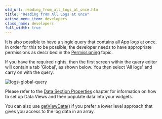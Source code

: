 ```yaml
---
old_url: reading_from_all_logs_at_once.htm
title: "Reading from All Logs at Once"
active_menu_item: developers
class_name: developers
full_width: true
---
```



It is also possible to have a single query that contains all App logs at once. In order for this to be possible, the developer needs to have appropriate permissions as described in the [Permissioning](/developers/documentation/product-guide/advanced-features/logging-support/permissioning) topic.

If you have the required rights, then the first screen within the query editor will contain a tab 'Global', as shown below. You then select 'All logs' and carry on with the query.

![logs-global-query](/img/docs/logs-global-query.png)

Please refer to the [Data Section Properties](/developers/documentation/product-guide/advanced-features/data-integration-reporting-dashboards/data-section-properties/) chapter for information on how to set up Data Views and then populate data into your widgets.

You can also use [getViewData()](/developers/documentation/scripting-apis/client-api/data-view-functions/getviewdata) if you prefer a lower level approach that gives you access to the log data in an array.
